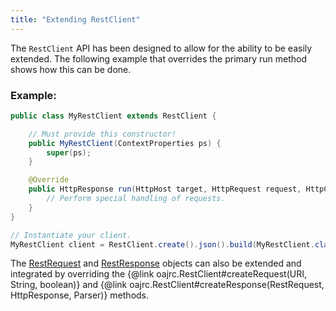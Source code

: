 ```yaml
---
title: "Extending RestClient"
---
```


The `RestClient` API has been designed to allow for the ability to be easily extended.
The following example that overrides the primary run method shows how this can be done.
### Example:


```java
public class MyRestClient extends RestClient {

    // Must provide this constructor!
    public MyRestClient(ContextProperties ps) {
        super(ps);
    }

    @Override
    public HttpResponse run(HttpHost target, HttpRequest request, HttpContext context) throws IOException {
        // Perform special handling of requests.
    }
}

// Instantiate your client.
MyRestClient client = RestClient.create().json().build(MyRestClient.class);
```


The [RestRequest](../apidocs/org/apache/juneau/rest/client/RestRequest.html) and [RestResponse](../apidocs/org/apache/juneau/rest/client/RestResponse.html) objects can also be extended and integrated by overriding the
\{@link oajrc.RestClient#createRequest(URI, String, boolean)\} and \{@link oajrc.RestClient#createResponse(RestRequest, HttpResponse, Parser)\} methods.
